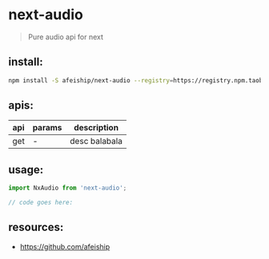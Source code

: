 # next-audio
> Pure audio api for next

## install:
```bash
npm install -S afeiship/next-audio --registry=https://registry.npm.taobao.org
```

## apis:
| api | params | description   |
|-----|--------|---------------|
| get | -      | desc balabala |

## usage:
```js
import NxAudio from 'next-audio';

// code goes here:
```

## resources:
- https://github.com/afeiship
